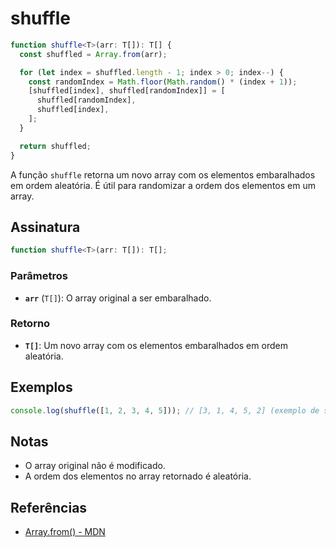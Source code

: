 # shuffle

```typescript
function shuffle<T>(arr: T[]): T[] {
  const shuffled = Array.from(arr);

  for (let index = shuffled.length - 1; index > 0; index--) {
    const randomIndex = Math.floor(Math.random() * (index + 1));
    [shuffled[index], shuffled[randomIndex]] = [
      shuffled[randomIndex],
      shuffled[index],
    ];
  }

  return shuffled;
}
```

A função `shuffle` retorna um novo array com os elementos embaralhados em ordem aleatória. É útil para randomizar a ordem dos elementos em um array.

## Assinatura

```typescript
function shuffle<T>(arr: T[]): T[];
```

### Parâmetros

- **`arr`** (`T[]`): O array original a ser embaralhado.

### Retorno

- **`T[]`**: Um novo array com os elementos embaralhados em ordem aleatória.

## Exemplos

```typescript
console.log(shuffle([1, 2, 3, 4, 5])); // [3, 1, 4, 5, 2] (exemplo de saída)
```

## Notas

- O array original não é modificado.
- A ordem dos elementos no array retornado é aleatória.

## Referências

- [Array.from() - MDN](https://developer.mozilla.org/en-US/docs/Web/JavaScript/Reference/Global_Objects/Array/from)

